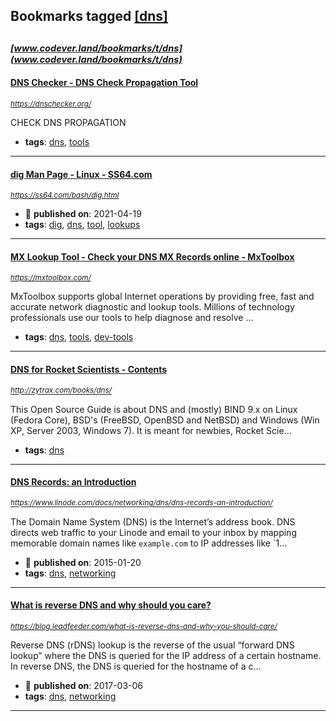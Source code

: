 ## Bookmarks tagged [[dns]](https://www.codever.land/search?q=[dns])

_<sup><sup>[www.codever.land/bookmarks/t/dns](www.codever.land/bookmarks/t/dns)</sup></sup>_
---
#### [DNS Checker - DNS Check Propagation Tool](https://dnschecker.org/)
_<sup>https://dnschecker.org/</sup>_

CHECK DNS PROPAGATION
* **tags**: [dns](../tagged/dns.md), [tools](../tagged/tools.md)
---
#### [dig Man Page - Linux - SS64.com](https://ss64.com/bash/dig.html)
_<sup>https://ss64.com/bash/dig.html</sup>_

* :calendar: **published on**: 2021-04-19
* **tags**: [dig](../tagged/dig.md), [dns](../tagged/dns.md), [tool](../tagged/tool.md), [lookups](../tagged/lookups.md)
---
#### [MX Lookup Tool - Check your DNS MX Records online - MxToolbox](https://mxtoolbox.com/)
_<sup>https://mxtoolbox.com/</sup>_

MxToolbox supports global Internet operations by providing free, fast and accurate network diagnostic and lookup tools. Millions of technology professionals use our tools to help diagnose and resolve ...
* **tags**: [dns](../tagged/dns.md), [tools](../tagged/tools.md), [dev-tools](../tagged/dev-tools.md)
---
#### [DNS for Rocket Scientists - Contents](http://zytrax.com/books/dns/)
_<sup>http://zytrax.com/books/dns/</sup>_

This Open Source Guide is about DNS and (mostly) BIND 9.x on Linux (Fedora Core), BSD's (FreeBSD, OpenBSD and NetBSD) and Windows (Win XP, Server 2003, Windows 7). It is meant for newbies, Rocket Scie...
* **tags**: [dns](../tagged/dns.md)
---
#### [DNS Records: an Introduction](https://www.linode.com/docs/networking/dns/dns-records-an-introduction/)
_<sup>https://www.linode.com/docs/networking/dns/dns-records-an-introduction/</sup>_

The Domain Name System (DNS) is the Internet’s address book. DNS directs web traffic to your Linode and email to your inbox by mapping memorable domain names like `example.com` to IP addresses like `1...
* :calendar: **published on**: 2015-01-20
* **tags**: [dns](../tagged/dns.md), [networking](../tagged/networking.md)
---
#### [What is reverse DNS and why should you care?](https://blog.leadfeeder.com/what-is-reverse-dns-and-why-you-should-care/)
_<sup>https://blog.leadfeeder.com/what-is-reverse-dns-and-why-you-should-care/</sup>_

Reverse DNS (rDNS) lookup is the reverse of the usual “forward DNS lookup” where the DNS is queried for the IP address of a certain hostname. In reverse DNS, the DNS is queried for the hostname of a c...
* :calendar: **published on**: 2017-03-06
* **tags**: [dns](../tagged/dns.md), [networking](../tagged/networking.md)
---
